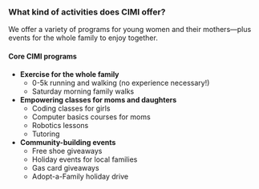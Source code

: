 ### What kind of activities does CIMI offer?

We offer a variety of programs for young women and their mothers—plus events for the whole family to enjoy together. 

#### Core CIMI programs

- **Exercise for the whole family**
	- 0-5k running and walking (no experience necessary!)
	- Saturday morning family walks
- **Empowering classes for moms and daughters**
	- Coding classes for girls
	- Computer basics courses for moms
	- Robotics lessons
	- Tutoring
- **Community-building events**
	- Free shoe giveaways
	- Holiday events for local families
	- Gas card giveaways
	- Adopt-a-Family holiday drive
